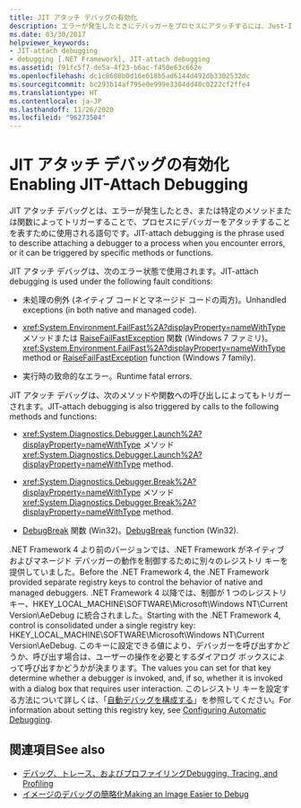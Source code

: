 ```yaml
---
title: JIT アタッチ デバッグの有効化
description: エラーが発生したときにデバッガーをプロセスにアタッチするには、Just-In-Time (JIT) アタッチ デバッグを有効にします。 これは、特定のメソッドまたは関数によってトリガーできます。
ms.date: 03/30/2017
helpviewer_keywords:
- JIT-attach debugging
- debugging [.NET Framework], JIT-attach debugging
ms.assetid: f91fc5f7-de5a-4f23-b6ac-f450e63c662e
ms.openlocfilehash: dc1c8608b0d16e618b5ad6144d492db3302532dc
ms.sourcegitcommit: bc293b14af795e0e999e3304dd40c0222cf2ffe4
ms.translationtype: HT
ms.contentlocale: ja-JP
ms.lasthandoff: 11/26/2020
ms.locfileid: "96273504"
---
```

# <a name="enabling-jit-attach-debugging"></a><span data-ttu-id="061d0-104">JIT アタッチ デバッグの有効化</span><span class="sxs-lookup"><span data-stu-id="061d0-104">Enabling JIT-Attach Debugging</span></span>

<span data-ttu-id="061d0-105">JIT アタッチ デバッグとは、エラーが発生したとき、または特定のメソッドまたは関数によってトリガーすることで、プロセスにデバッガーをアタッチすることを表すために使用される語句です。</span><span class="sxs-lookup"><span data-stu-id="061d0-105">JIT-attach debugging is the phrase used to describe attaching a debugger to a process when you encounter errors, or it can be triggered by specific methods or functions.</span></span>  
  
 <span data-ttu-id="061d0-106">JIT アタッチ デバッグは、次のエラー状態で使用されます。</span><span class="sxs-lookup"><span data-stu-id="061d0-106">JIT-attach debugging is used under the following fault conditions:</span></span>  
  
- <span data-ttu-id="061d0-107">未処理の例外 (ネイティブ コードとマネージド コードの両方)。</span><span class="sxs-lookup"><span data-stu-id="061d0-107">Unhandled exceptions (in both native and managed code).</span></span>  
  
- <span data-ttu-id="061d0-108"><xref:System.Environment.FailFast%2A?displayProperty=nameWithType> メソッドまたは [RaiseFailFastException](/windows/win32/api/errhandlingapi/nf-errhandlingapi-raisefailfastexception) 関数 (Windows 7 ファミリ)。</span><span class="sxs-lookup"><span data-stu-id="061d0-108"><xref:System.Environment.FailFast%2A?displayProperty=nameWithType> method or [RaiseFailFastException](/windows/win32/api/errhandlingapi/nf-errhandlingapi-raisefailfastexception) function (Windows 7 family).</span></span>  
  
- <span data-ttu-id="061d0-109">実行時の致命的なエラー。</span><span class="sxs-lookup"><span data-stu-id="061d0-109">Runtime fatal errors.</span></span>  
  
 <span data-ttu-id="061d0-110">JIT アタッチ デバッグは、次のメソッドや関数への呼び出しによってもトリガーされます。</span><span class="sxs-lookup"><span data-stu-id="061d0-110">JIT-attach debugging is also triggered by calls to the following methods and functions:</span></span>  
  
- <span data-ttu-id="061d0-111"><xref:System.Diagnostics.Debugger.Launch%2A?displayProperty=nameWithType> メソッド</span><span class="sxs-lookup"><span data-stu-id="061d0-111"><xref:System.Diagnostics.Debugger.Launch%2A?displayProperty=nameWithType> method.</span></span>  
  
- <span data-ttu-id="061d0-112"><xref:System.Diagnostics.Debugger.Break%2A?displayProperty=nameWithType> メソッド</span><span class="sxs-lookup"><span data-stu-id="061d0-112"><xref:System.Diagnostics.Debugger.Break%2A?displayProperty=nameWithType> method.</span></span>  
  
- <span data-ttu-id="061d0-113">[DebugBreak](/windows/win32/api/debugapi/nf-debugapi-debugbreak) 関数 (Win32)。</span><span class="sxs-lookup"><span data-stu-id="061d0-113">[DebugBreak](/windows/win32/api/debugapi/nf-debugapi-debugbreak) function (Win32).</span></span>  
  
 <span data-ttu-id="061d0-114">.NET Framework 4 より前のバージョンでは、.NET Framework がネイティブおよびマネージド デバッガーの動作を制御するために別々のレジストリ キーを提供していました。</span><span class="sxs-lookup"><span data-stu-id="061d0-114">Before the .NET Framework 4, the .NET Framework provided separate registry keys to control the behavior of native and managed debuggers.</span></span> <span data-ttu-id="061d0-115">.NET Framework 4 以降では、制御が 1 つのレジストリ キー、HKEY_LOCAL_MACHINE\SOFTWARE\Microsoft\Windows NT\Current Version\AeDebug に統合されました。</span><span class="sxs-lookup"><span data-stu-id="061d0-115">Starting with the .NET Framework 4, control is consolidated under a single registry key: HKEY_LOCAL_MACHINE\SOFTWARE\Microsoft\Windows NT\Current Version\AeDebug.</span></span> <span data-ttu-id="061d0-116">このキーに設定できる値により、デバッガーを呼び出すかどうか、呼び出す場合は、ユーザーの操作を必要とするダイアログ ボックスによって呼び出すかどうかが決まります。</span><span class="sxs-lookup"><span data-stu-id="061d0-116">The values you can set for that key determine whether a debugger is invoked, and, if so, whether it is invoked with a dialog box that requires user interaction.</span></span> <span data-ttu-id="061d0-117">このレジストリ キーを設定する方法について詳しくは、「[自動デバッグを構成する](/windows/win32/debug/configuring-automatic-debugging)」を参照してください。</span><span class="sxs-lookup"><span data-stu-id="061d0-117">For information about setting this registry key, see [Configuring Automatic Debugging](/windows/win32/debug/configuring-automatic-debugging).</span></span>  
  
## <a name="see-also"></a><span data-ttu-id="061d0-118">関連項目</span><span class="sxs-lookup"><span data-stu-id="061d0-118">See also</span></span>

- [<span data-ttu-id="061d0-119">デバッグ、トレース、およびプロファイリング</span><span class="sxs-lookup"><span data-stu-id="061d0-119">Debugging, Tracing, and Profiling</span></span>](index.md)
- [<span data-ttu-id="061d0-120">イメージのデバッグの簡略化</span><span class="sxs-lookup"><span data-stu-id="061d0-120">Making an Image Easier to Debug</span></span>](making-an-image-easier-to-debug.md)
